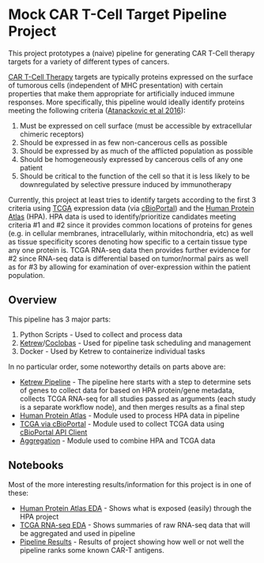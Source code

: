 # Mock CAR T-Cell Target Pipeline Project

This project prototypes a (naive) pipeline for generating CAR T-Cell therapy targets for a variety of different types of cancers.  

[CAR T-Cell Therapy](https://www.cancer.gov/about-cancer/treatment/research/car-t-cells) targets are typically proteins expressed on the surface of tumorous cells (independent of MHC presentation) with certain properties that make them appropriate for artificially induced immune responses.  More specifically, this pipeline would ideally identify proteins meeting the following criteria ([Atanackovic et al 2016](http://onlinelibrary.wiley.com/doi/10.1111/bjh.13889/full)):

1. Must be expressed on cell surface (must be accessible by extracellular chimeric receptors)
2. Should be expressed in as few non-cancerous cells as possible
3. Should be expressed by as much of the afflicted population as possible
4. Should be homogeneously expressed by cancerous cells of any one patient
5. Should be critical to the function of the cell so that it is less likely to be downregulated by selective pressure induced by immunotherapy

Currently, this project at least tries to identify targets according to the first 3 criteria using [TCGA](https://cancergenome.nih.gov/) expression data (via [cBioPortal](http://www.cbioportal.org/study?id=brca_tcga#summary)) and the [Human Protein Atlas](http://www.proteinatlas.org/) (HPA).  HPA data is used to identify/prioritize candidates meeting criteria \#1 and \#2 since it provides common locations of proteins for genes (e.g. in cellular membranes, intracellularly, within mitochondria, etc) as well as tissue specificity scores denoting how specific to a certain tissue type any one protein is.  TCGA RNA-seq data then provides further evidence for \#2 since RNA-seq data is differential based on tumor/normal pairs as well as for \#3 by allowing for examination of over-expression within the patient population.

## Overview

This pipeline has 3 major parts:

1. Python Scripts - Used to collect and process data
2. [Ketrew](https://github.com/hammerlab/ketrew)/[Coclobas](https://github.com/hammerlab/coclobas) - Used for pipeline task scheduling and management
3. Docker - Used by Ketrew to containerize individual tasks

In no particular order, some noteworthy details on parts above are:

- [Ketrew Pipeline](ketrew/cart_pipeline.ml) - The pipeline here starts with a step to determine sets of genes to collect data for based on HPA protein/gene metadata, collects TCGA RNA-seq for all studies passed as arguments (each study is a separate workflow node), and then merges results as a final step
- [Human Protein Atlas](python/pyhpa/pyhpa/data.py) - Module used to process HPA data in pipeline
- [TCGA via cBioPortal](python/pycgds/pycgds/tcga.py) - Module used to collect TCGA data using [cBioPortal API Client](pycgds/pycgds/api.py)
- [Aggregation](python/pyagg/pyagg/aggregation.py) - Module used to combine HPA and TCGA data

## Notebooks

Most of the more interesting results/information for this project is in one of these:

- [Human Protein Atlas EDA](http://nbviewer.jupyter.org/github/eric-czech/cartpipeline/blob/master/python/notebooks/hpa/EDA%20-%20Human%20Protein%20Atlas.ipynb) - Shows what is exposed (easily) through the HPA project
- [TCGA RNA-seq EDA](http://nbviewer.jupyter.org/github/eric-czech/cartpipeline/blob/master/python/notebooks/cgds/EDA%20-%20TCGA%20Expression%20%28via%20cBioPortal%29.ipynb) - Shows summaries of raw RNA-seq data that will be aggregated and used in pipeline
- [Pipeline Results](http://nbviewer.jupyter.org/github/eric-czech/cartpipeline/blob/master/python/notebooks/results/Pipeline%20Results.ipynb) - Results of project showing how well or not well the pipeline ranks some known CAR-T antigens.

